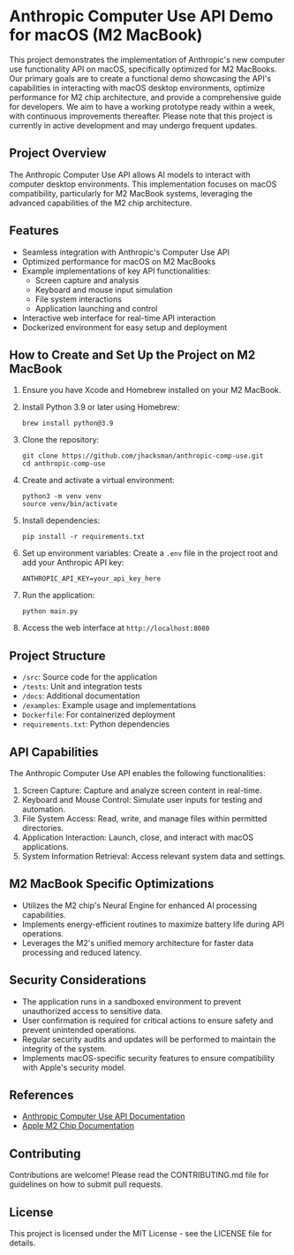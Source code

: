 # Anthropic Computer Use API Demo for macOS (M2 MacBook)

This project demonstrates the implementation of Anthropic's new computer use functionality API on macOS, specifically optimized for M2 MacBooks. Our primary goals are to create a functional demo showcasing the API's capabilities in interacting with macOS desktop environments, optimize performance for M2 chip architecture, and provide a comprehensive guide for developers. We aim to have a working prototype ready within a week, with continuous improvements thereafter. Please note that this project is currently in active development and may undergo frequent updates.

## Project Overview

The Anthropic Computer Use API allows AI models to interact with computer desktop environments. This implementation focuses on macOS compatibility, particularly for M2 MacBook systems, leveraging the advanced capabilities of the M2 chip architecture.

## Features

- Seamless integration with Anthropic's Computer Use API
- Optimized performance for macOS on M2 MacBooks
- Example implementations of key API functionalities:
  - Screen capture and analysis
  - Keyboard and mouse input simulation
  - File system interactions
  - Application launching and control
- Interactive web interface for real-time API interaction
- Dockerized environment for easy setup and deployment

## How to Create and Set Up the Project on M2 MacBook

1. Ensure you have Xcode and Homebrew installed on your M2 MacBook.

2. Install Python 3.9 or later using Homebrew:
   ```
   brew install python@3.9
   ```

3. Clone the repository:
   ```
   git clone https://github.com/jhacksman/anthropic-comp-use.git
   cd anthropic-comp-use
   ```

4. Create and activate a virtual environment:
   ```
   python3 -m venv venv
   source venv/bin/activate
   ```

5. Install dependencies:
   ```
   pip install -r requirements.txt
   ```

6. Set up environment variables:
   Create a `.env` file in the project root and add your Anthropic API key:
   ```
   ANTHROPIC_API_KEY=your_api_key_here
   ```

7. Run the application:
   ```
   python main.py
   ```

8. Access the web interface at `http://localhost:8080`

## Project Structure

- `/src`: Source code for the application
- `/tests`: Unit and integration tests
- `/docs`: Additional documentation
- `/examples`: Example usage and implementations
- `Dockerfile`: For containerized deployment
- `requirements.txt`: Python dependencies

## API Capabilities

The Anthropic Computer Use API enables the following functionalities:

1. Screen Capture: Capture and analyze screen content in real-time.
2. Keyboard and Mouse Control: Simulate user inputs for testing and automation.
3. File System Access: Read, write, and manage files within permitted directories.
4. Application Interaction: Launch, close, and interact with macOS applications.
5. System Information Retrieval: Access relevant system data and settings.

## M2 MacBook Specific Optimizations

- Utilizes the M2 chip's Neural Engine for enhanced AI processing capabilities.
- Implements energy-efficient routines to maximize battery life during API operations.
- Leverages the M2's unified memory architecture for faster data processing and reduced latency.

## Security Considerations

- The application runs in a sandboxed environment to prevent unauthorized access to sensitive data.
- User confirmation is required for critical actions to ensure safety and prevent unintended operations.
- Regular security audits and updates will be performed to maintain the integrity of the system.
- Implements macOS-specific security features to ensure compatibility with Apple's security model.

## References

- [Anthropic Computer Use API Documentation](https://docs.anthropic.com/en/docs/build-with-claude/computer-use)
- [Apple M2 Chip Documentation](https://www.apple.com/mac/m2/)

## Contributing

Contributions are welcome! Please read the CONTRIBUTING.md file for guidelines on how to submit pull requests.

## License

This project is licensed under the MIT License - see the LICENSE file for details.
